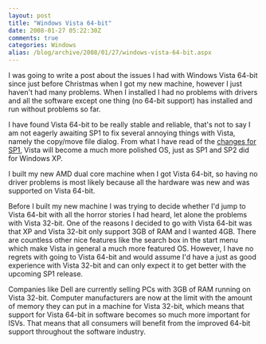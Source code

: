 ```yaml
---
layout: post
title: "Windows Vista 64-bit"
date: 2008-01-27 05:22:30Z
comments: true
categories: Windows
alias: /blog/archive/2008/01/27/windows-vista-64-bit.aspx
---
```


I was going to write a post about the issues I had with Windows Vista 64-bit since just before Christmas when I got my new machine,
however I just haven't had many problems. When I installed I had no problems with drivers and all the software except one thing
(no 64-bit support) has installed and run without problems so far.

I have found Vista 64-bit to be really stable and reliable, that's not to say I am not eagerly awaiting SP1 to fix several annoying
things with Vista, namely the copy/move file dialog. From what I have read of the [changes for SP1][1], Vista will become a much
more polished OS, just as SP1 and SP2 did for Windows XP.

I built my new AMD dual core machine when I got Vista 64-bit, so having no driver problems is most likely because all the hardware
was new and was supported on Vista 64-bit.

Before I built my new machine I was trying to decide whether I'd jump to Vista 64-bit with all the horror stories I had heard, let
alone the problems with Vista 32-bit. One of the reasons I decided to go with Vista 64-bit was that XP and Vista 32-bit only support
3GB of RAM and I wanted 4GB. There are countless other nice features like the search box in the start menu which make Vista in general
a much more featured OS. However, I have no regrets with going to Vista 64-bit and would assume I'd have a just as good experience with
Vista 32-bit and can only expect it to get better with the upcoming SP1 release.

Companies like Dell are currently selling PCs with 3GB of RAM running on Vista 32-bit. Computer manufacturers are now at the limit with
the amount of memory they can put in a machine for Vista 32-bit, which means that support for Vista 64-bit in software becomes so much
more important for ISVs. That means that all consumers will benefit from the improved 64-bit support throughout the software industry.

[1]: http://technet2.microsoft.com/windowsvista/en/library/005f921e-f706-401e-abb5-eec42ea0a03e1033.mspx?mfr=true
